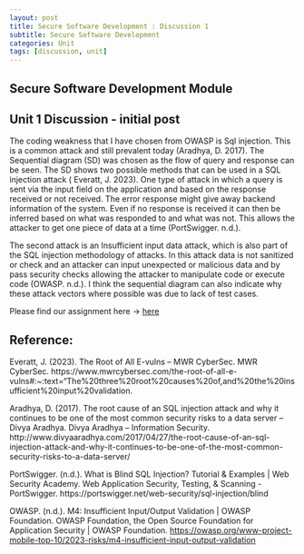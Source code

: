 ```yaml
---
layout: post
title: Secure Software Development : Discussion 1
subtitle: Secure Software Development
categories: Unit
tags: [discussion, unit]
---
```

## Secure Software Development Module

## Unit 1 Discussion - initial post
<p> The coding weakness that I have chosen from OWASP is Sql injection. This is a common attack and still prevalent today (Aradhya, D. 2017). The Sequential diagram (SD) was chosen as the flow of query and response can be seen. The SD shows two possible methods that can be used in a SQL injection attack ( Everatt, J. 2023). One type of attack in which a query is sent via the input field on the application and based on the response received or not received. The error response might give away backend information of the system. Even if no response is received it can then be inferred based on what was responded to and what was not. This allows the attacker to get one piece of data at a time (PortSwigger. n.d.).</p>
<p>The second attack is an Insufficient input data attack, which is also part of the SQL injection methodology of attacks. In this attack data is not sanitized or check and an attacker can input unexpected or malicious data and by pass security checks allowing the attacker to manipulate code or execute code (OWASP. n.d.).
I think the sequential diagram can also indicate why these attack vectors where possible was due to lack of test cases. </p>

[docs]: https://sudeshnaidoo.github.io/assets/pdf/uml-SD_unit1.pdf
Please find our assignment here -> [here][docs]


<H2>Reference:</H2>

  <p>Everatt, J. (2023). The Root of All E-vulns – MWR CyberSec. MWR CyberSec. https://www.mwrcybersec.com/the-root-of-all-e-vulns#:~:text=“The%20three%20root%20causes%20of,and%20the%20insufficient%20input%20validation. </
  p>
<p>
Aradhya, D. (2017). The root cause of an SQL injection attack and why it continues to be one of the most common security risks to a data server – Divya Aradhya. Divya Aradhya – Information Security. http://www.divyaaradhya.com/2017/04/27/the-root-cause-of-an-sql-injection-attack-and-why-it-continues-to-be-one-of-the-most-common-security-risks-to-a-data-server/ 
</p>
<p>PortSwigger. (n.d.). What is Blind SQL Injection? Tutorial & Examples | Web Security Academy. Web Application Security, Testing, & Scanning - PortSwigger. https://portswigger.net/web-security/sql-injection/blind 

OWASP. (n.d.). M4: Insufficient Input/Output Validation | OWASP Foundation. OWASP Foundation, the Open Source Foundation for Application Security | OWASP Foundation. https://owasp.org/www-project-mobile-top-10/2023-risks/m4-insufficient-input-output-validation 
</P>
